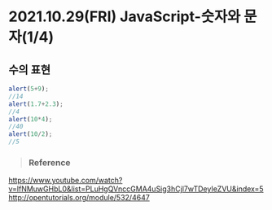 # 2021.10.29(FRI) JavaScript-숫자와 문자(1/4)
## 수의 표현

```javascript
alert(5+9);
//14
alert(1.7+2.3);
//4
alert(10*4);
//40
alert(10/2);
//5
```


>### Reference

<https://www.youtube.com/watch?v=lfNMuwGHbL0&list=PLuHgQVnccGMA4uSig3hCjl7wTDeyIeZVU&index=5>
<http://opentutorials.org/module/532/4647>


